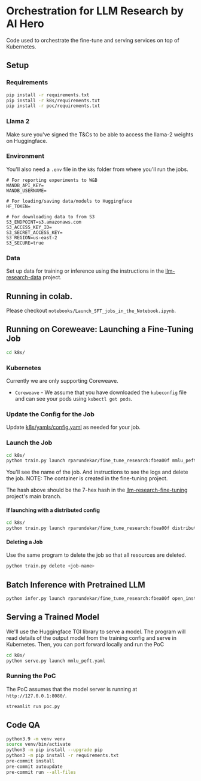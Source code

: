 # Orchestration for LLM Research by AI Hero

Code used to orchestrate the fine-tune and serving services on top of Kubernetes. 

## Setup
  
### Requirements
```sh
pip install -r requirements.txt
pip install -r k8s/requirements.txt
pip install -r poc/requirements.txt
```

### Llama 2
Make sure you've signed the T&Cs to be able to access the llama-2 weights on Huggingface.
 
### Environment
You'll also need a `.env` file in the `k8s` folder from where you'll run the jobs.
```
# For reporting experiments to W&B
WANDB_API_KEY=   
WANDB_USERNAME=

# For loading/saving data/models to Huggingface
HF_TOKEN=

# For downloading data to from S3
S3_ENDPOINT=s3.amazonaws.com
S3_ACCESS_KEY_ID=
S3_SECRET_ACCESS_KEY=
S3_REGION=us-east-2
S3_SECURE=true
```

### Data
Set up data for training or inference using the instructions in the [llm-research-data](https://github.com/ai-hero/llm-research-data) project.

## Running in colab.
Please checkout `notebooks/Launch_SFT_jobs_in_the_Notebook.ipynb`.

## Running on Coreweave: Launching a Fine-Tuning Job
```sh
cd k8s/
```
### Kubernetes
Currently we are only supporting Coreweave.
- `Coreweave` - We assume that you have downloaded the `kubeconfig` file and can see your pods using `kubectl get pods`.

### Update the Config for the Job
Update [k8s/yamls/config.yaml](k8s/yamls/config.yaml) as needed for your job.

### Launch the Job
```sh
cd k8s/
python train.py launch rparundekar/fine_tune_research:fbea00f mmlu_peft.yaml
```
You'll see the name of the job. And instructions to see the logs and delete the job.
NOTE: The container is created in the fine-tuning project.

The hash above should be the 7-hex hash in the [llm-research-fine-tuning](https://github.com/ai-hero/llm-research-fine-tuning) project's main branch.


#### If launching with a distributed config
```sh
cd k8s/
python train.py launch rparundekar/fine_tune_research:fbea00f distributed_default.yaml -d fsdp_single_worker.yaml
```

#### Deleting a Job
Use the same program to delete the job so that all resources are deleted.
```sh
python train.py delete <job-name>
```

## Batch Inference with Pretrained LLM
```sh
python infer.py launch rparundekar/fine_tune_research:fbea00f open_instruct_batch_inference.yaml
```

## Serving a Trained Model
We'll use the Huggingface TGI library to serve a model. The program will read details of the output model from the training config and serve in Kubernetes.
Then, you can port forward locally and run the PoC
```sh
cd k8s/
python serve.py launch mmlu_peft.yaml
```

### Running the PoC
The PoC assumes that the model server is running at `http://127.0.0.1:8080/`.

```sh
streamlit run poc.py
```

## Code QA
```sh
python3.9 -m venv venv
source venv/bin/activate
python3 -m pip install --upgrade pip
python3 -m pip install -r requirements.txt
pre-commit install
pre-commit autoupdate
pre-commit run --all-files
```
